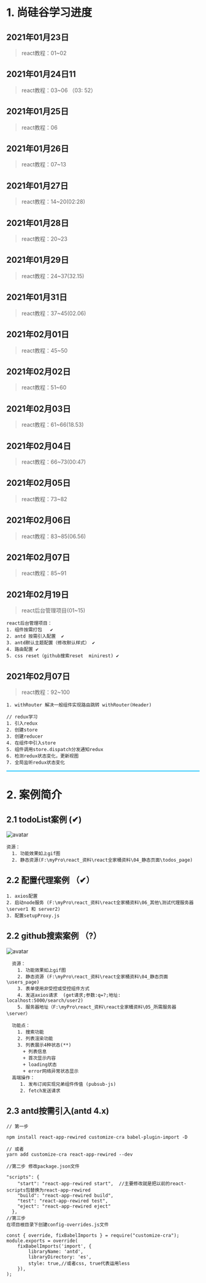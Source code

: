 # 1. 尚硅谷学习进度

## 2021年01月23日

> react教程：01~02

## 2021年01月24日11

> react教程：03~06 （03: 52）

## 2021年01月25日

> react教程：06

## 2021年01月26日

> react教程：07~13

## 2021年01月27日

> react教程：14~20(02:28)

## 2021年01月28日

> react教程：20~23

## 2021年01月29日

> react教程：24~37(32.15)

## 2021年01月31日

> react教程：37~45(02.06)

## 2021年02月01日

> react教程：45~50

## 2021年02月02日

> react教程：51~60

## 2021年02月03日

> react教程：61~66(18.53)

## 2021年02月04日

> react教程：66~73(00:47)

## 2021年02月05日

> react教程：73~82

## 2021年02月06日

> react教程：83~85(06.56)

## 2021年02月07日

> react教程：85~91

## 2021年02月19日

> react后台管理项目(01~15)

```text
react后台管理项目：  
1. 组件按需打包   ✔
2. antd 按需引入配置  ✔
3. antd默认主题配置（修改默认样式） ✔
4. 路由配置 ✔
5. css reset（github搜索reset  minirest) ✔
```

## 2021年02月07日

> react教程：92~100

```text
1. withRouter 解决一般组件实现路由跳转 withRouter(Header)

// redux学习
1. 引入redux
2. 创建store
3. 创建reducer
4. 在组件中引入store
5. 组件调用store.dispatch分发通知redux
6. 检测redux状态变化，更新视图
7. 全局监听redux状态变化
```

<hr style="height:2px;background:  deepskyblue;"/>

# 2. 案例简介

## 2.1 todoList案例  (✔)

![avatar](./img/github_search.gif)

```text
资源：
  1. 功能效果如上gif图
  2. 静态资源(F:\myPro\react_资料\react全家桶资料\04_静态页面\todos_page)
```

## 2.2 配置代理案例 （✔）

```text
1. axios配置
2. 启动node服务 (F:\myPro\react_资料\react全家桶资料\06_其他\测试代理服务器\server1 和 server2)
3. 配置setupProxy.js
```

## 2.2 github搜索案例 （?）

![avatar](./img/github_search.gif)

```text
  资源：
    1. 功能效果如上gif图
    2. 静态资源 (F:\myPro\react_资料\react全家桶资料\04_静态页面\users_page)
    3. 表单使用非受控或受控组件方式
    4. 发送axios请求  (get请求;参数:q=?;地址: localhost:5000/search/user2)
    5. 服务器地址（F:\myPro\react_资料\react全家桶资料\05_所需服务器\server）
    
  功能点：
    1. 搜索功能
    2. 列表渲染功能
    3. 列表展示4种状态(**)
      + 列表信息
      + 首次显示内容
      + loading状态
      + error网络异常状态显示
  高端操作：
     1. 发布订阅实现兄弟组件传值 (pubsub-js)
     2. fetch发送请求
```

## 2.3 antd按需引入(antd 4.x)

```text
// 第一步

npm install react-app-rewired customize-cra babel-plugin-import -D

// 或者
yarn add customize-cra react-app-rewired --dev

//第二步 修改package.json文件

"scripts": {
    "start": "react-app-rewired start",  //主要修改就是把以前的react-scripts包替换为react-app-rewired
    "build": "react-app-rewired build",
    "test": "react-app-rewired test",
    "eject": "react-app-rewired eject"
  },
//第三步
在项目根目录下创建config-overrides.js文件

const { override, fixBabelImports } = require("customize-cra");
module.exports = override(
    fixBabelImports('import', {
        libraryName: 'antd',
        libraryDirectory: 'es',
        style: true,//或者css, true代表运用less
    }),
);
```

